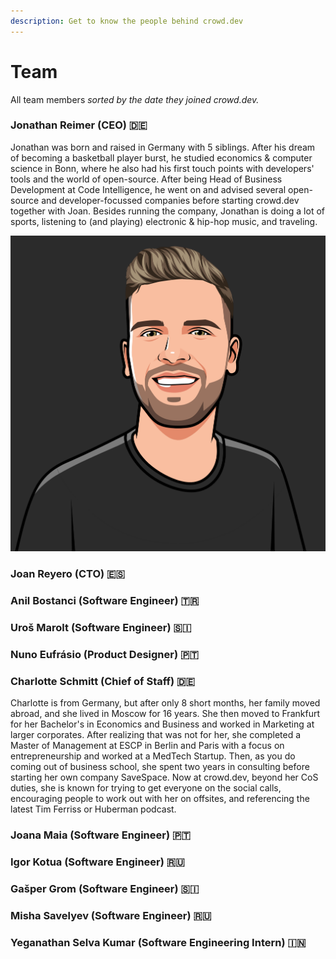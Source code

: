 ```yaml
---
description: Get to know the people behind crowd.dev
---
```


# Team

All team members _sorted by the date they joined crowd.dev._

### Jonathan Reimer (CEO) 🇩🇪

Jonathan was born and raised in Germany with 5 siblings. After his dream of becoming a basketball player burst, he studied economics & computer science in Bonn, where he also had his first touch points with developers' tools and the world of open-source. After being Head of Business Development at Code Intelligence, he went on and advised several open-source and developer-focussed companies before starting crowd.dev together with Joan. Besides running the company, Jonathan is doing a lot of sports, listening to (and playing) electronic & hip-hop music, and traveling.

<img src="../.gitbook/assets/jonathan-cartoon-bg.png" alt="" data-size="original">

### Joan Reyero (CTO) 🇪🇸

### Anil Bostanci (Software Engineer) 🇹🇷

### Uroš Marolt (Software Engineer) 🇸🇮

### Nuno Eufrásio (Product Designer) 🇵🇹

### Charlotte Schmitt (Chief of Staff) 🇩🇪

Charlotte is from Germany, but after only 8 short months, her family moved abroad, and she lived in Moscow for 16 years. She then moved to Frankfurt for her Bachelor's in Economics and Business and worked in Marketing at larger corporates. After realizing that was not for her, she completed a Master of Management at ESCP in Berlin and Paris with a focus on entrepreneurship and worked at a MedTech Startup. Then, as you do coming out of business school, she spent two years in consulting before starting her own company SaveSpace. Now at crowd.dev, beyond her CoS duties, she is known for trying to get everyone on the social calls, encouraging people to work out with her on offsites, and referencing the latest Tim Ferriss or Huberman podcast.&#x20;

### Joana Maia (Software Engineer) 🇵🇹

### Igor Kotua (Software Engineer) 🇷🇺

### Gašper Grom (Software Engineer) 🇸🇮

### Misha Savelyev (Software Engineer) 🇷🇺

### Yeganathan Selva Kumar (Software Engineering Intern) 🇮🇳

